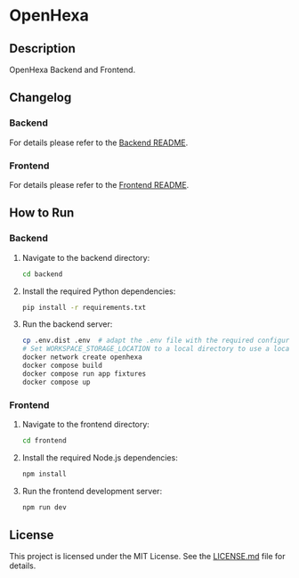 # OpenHexa

## Description

OpenHexa Backend and Frontend.

## Changelog

### Backend

For details please refer to the [Backend README](backend/README.md).

### Frontend

For details please refer to the [Frontend README](frontend/README.md).

## How to Run

### Backend

1. Navigate to the backend directory:
    ```sh
    cd backend
    ```
2. Install the required Python dependencies:
    ```sh
    pip install -r requirements.txt
    ```
3. Run the backend server:
   ```sh
   cp .env.dist .env  # adapt the .env file with the required configuration values
   # Set WORKSPACE_STORAGE_LOCATION to a local directory to use a local storage backend for workspaces
   docker network create openhexa
   docker compose build
   docker compose run app fixtures
   docker compose up
   ```

### Frontend

1. Navigate to the frontend directory:
    ```sh
    cd frontend
    ```
2. Install the required Node.js dependencies:
    ```sh
    npm install
    ```
3. Run the frontend development server:
    ```sh
    npm run dev
    ```

## License

This project is licensed under the MIT License. See the [LICENSE.md](LICENSE.md) file for details.